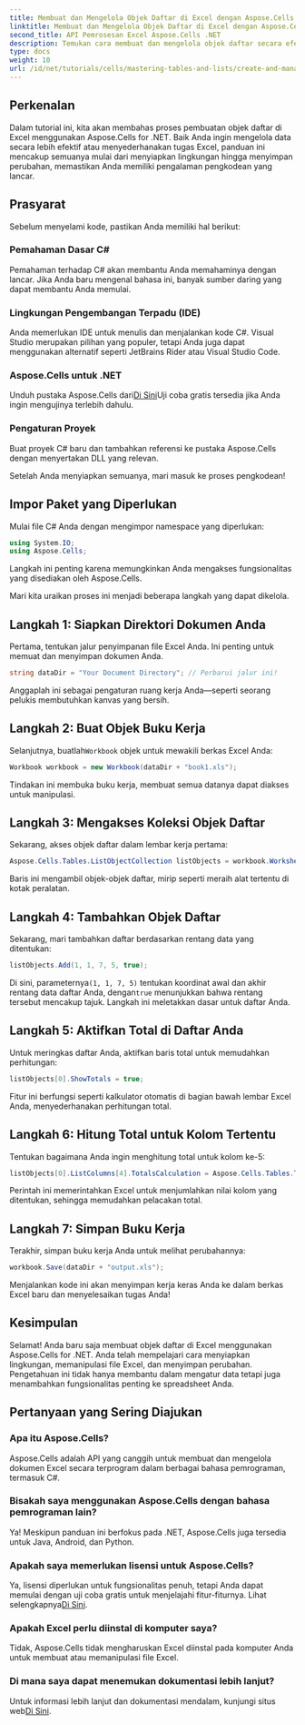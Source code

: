 ```yaml
---
title: Membuat dan Mengelola Objek Daftar di Excel dengan Aspose.Cells
linktitle: Membuat dan Mengelola Objek Daftar di Excel dengan Aspose.Cells
second_title: API Pemrosesan Excel Aspose.Cells .NET
description: Temukan cara membuat dan mengelola objek daftar secara efektif di Excel menggunakan Aspose.Cells for .NET. Panduan langkah demi langkah yang komprehensif ini memandu Anda melalui proses penyiapan.
type: docs
weight: 10
url: /id/net/tutorials/cells/mastering-tables-and-lists/create-and-manage-list-object/
---
```

## Perkenalan

Dalam tutorial ini, kita akan membahas proses pembuatan objek daftar di Excel menggunakan Aspose.Cells for .NET. Baik Anda ingin mengelola data secara lebih efektif atau menyederhanakan tugas Excel, panduan ini mencakup semuanya mulai dari menyiapkan lingkungan hingga menyimpan perubahan, memastikan Anda memiliki pengalaman pengkodean yang lancar.

## Prasyarat

Sebelum menyelami kode, pastikan Anda memiliki hal berikut:

### Pemahaman Dasar C#
Pemahaman terhadap C# akan membantu Anda memahaminya dengan lancar. Jika Anda baru mengenal bahasa ini, banyak sumber daring yang dapat membantu Anda memulai.

### Lingkungan Pengembangan Terpadu (IDE)
Anda memerlukan IDE untuk menulis dan menjalankan kode C#. Visual Studio merupakan pilihan yang populer, tetapi Anda juga dapat menggunakan alternatif seperti JetBrains Rider atau Visual Studio Code.

### Aspose.Cells untuk .NET
Unduh pustaka Aspose.Cells dari[Di Sini](https://releases.aspose.com/cells/net/)Uji coba gratis tersedia jika Anda ingin mengujinya terlebih dahulu.

### Pengaturan Proyek
Buat proyek C# baru dan tambahkan referensi ke pustaka Aspose.Cells dengan menyertakan DLL yang relevan.

Setelah Anda menyiapkan semuanya, mari masuk ke proses pengkodean!

## Impor Paket yang Diperlukan

Mulai file C# Anda dengan mengimpor namespace yang diperlukan:

```csharp
using System.IO;
using Aspose.Cells;
```

Langkah ini penting karena memungkinkan Anda mengakses fungsionalitas yang disediakan oleh Aspose.Cells.

Mari kita uraikan proses ini menjadi beberapa langkah yang dapat dikelola.

## Langkah 1: Siapkan Direktori Dokumen Anda

Pertama, tentukan jalur penyimpanan file Excel Anda. Ini penting untuk memuat dan menyimpan dokumen Anda.

```csharp
string dataDir = "Your Document Directory"; // Perbarui jalur ini!
```

Anggaplah ini sebagai pengaturan ruang kerja Anda—seperti seorang pelukis membutuhkan kanvas yang bersih.

## Langkah 2: Buat Objek Buku Kerja

 Selanjutnya, buatlah`Workbook` objek untuk mewakili berkas Excel Anda:

```csharp
Workbook workbook = new Workbook(dataDir + "book1.xls");
```

Tindakan ini membuka buku kerja, membuat semua datanya dapat diakses untuk manipulasi.

## Langkah 3: Mengakses Koleksi Objek Daftar

Sekarang, akses objek daftar dalam lembar kerja pertama:

```csharp
Aspose.Cells.Tables.ListObjectCollection listObjects = workbook.Worksheets[0].ListObjects;
```

Baris ini mengambil objek-objek daftar, mirip seperti meraih alat tertentu di kotak peralatan.

## Langkah 4: Tambahkan Objek Daftar

Sekarang, mari tambahkan daftar berdasarkan rentang data yang ditentukan:

```csharp
listObjects.Add(1, 1, 7, 5, true);
```

 Di sini, parameternya`(1, 1, 7, 5)` tentukan koordinat awal dan akhir rentang data daftar Anda, dengan`true` menunjukkan bahwa rentang tersebut mencakup tajuk. Langkah ini meletakkan dasar untuk daftar Anda.

## Langkah 5: Aktifkan Total di Daftar Anda

Untuk meringkas daftar Anda, aktifkan baris total untuk memudahkan perhitungan:

```csharp
listObjects[0].ShowTotals = true;
```

Fitur ini berfungsi seperti kalkulator otomatis di bagian bawah lembar Excel Anda, menyederhanakan perhitungan total.

## Langkah 6: Hitung Total untuk Kolom Tertentu

Tentukan bagaimana Anda ingin menghitung total untuk kolom ke-5:

```csharp
listObjects[0].ListColumns[4].TotalsCalculation = Aspose.Cells.Tables.TotalsCalculation.Sum; 
```

Perintah ini memerintahkan Excel untuk menjumlahkan nilai kolom yang ditentukan, sehingga memudahkan pelacakan total.

## Langkah 7: Simpan Buku Kerja

Terakhir, simpan buku kerja Anda untuk melihat perubahannya:

```csharp
workbook.Save(dataDir + "output.xls");
```

Menjalankan kode ini akan menyimpan kerja keras Anda ke dalam berkas Excel baru dan menyelesaikan tugas Anda!

## Kesimpulan

Selamat! Anda baru saja membuat objek daftar di Excel menggunakan Aspose.Cells for .NET. Anda telah mempelajari cara menyiapkan lingkungan, memanipulasi file Excel, dan menyimpan perubahan. Pengetahuan ini tidak hanya membantu dalam mengatur data tetapi juga menambahkan fungsionalitas penting ke spreadsheet Anda.

## Pertanyaan yang Sering Diajukan

### Apa itu Aspose.Cells?  
Aspose.Cells adalah API yang canggih untuk membuat dan mengelola dokumen Excel secara terprogram dalam berbagai bahasa pemrograman, termasuk C#.

### Bisakah saya menggunakan Aspose.Cells dengan bahasa pemrograman lain?  
Ya! Meskipun panduan ini berfokus pada .NET, Aspose.Cells juga tersedia untuk Java, Android, dan Python.

### Apakah saya memerlukan lisensi untuk Aspose.Cells?  
 Ya, lisensi diperlukan untuk fungsionalitas penuh, tetapi Anda dapat memulai dengan uji coba gratis untuk menjelajahi fitur-fiturnya. Lihat selengkapnya[Di Sini](https://releases.aspose.com/).

### Apakah Excel perlu diinstal di komputer saya?  
Tidak, Aspose.Cells tidak mengharuskan Excel diinstal pada komputer Anda untuk membuat atau memanipulasi file Excel.

### Di mana saya dapat menemukan dokumentasi lebih lanjut?  
 Untuk informasi lebih lanjut dan dokumentasi mendalam, kunjungi situs web[Di Sini](https://reference.aspose.com/cells/net/).
